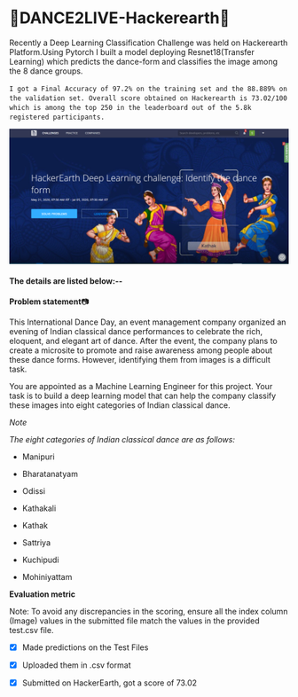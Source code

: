 # 💃DANCE2LIVE-Hackerearth🕺
Recently a Deep Learning Classification Challenge was held on Hackerearth Platform.Using Pytorch I built a model deploying Resnet18(Transfer Learning) which predicts the dance-form and classifies the image among the 8 dance groups.

`
I got a Final Accuracy of 97.2% on the training set and the 88.889% on the validation set.
Overall score obtained on Hackerearth is 73.02/100 which is among the top 250 in the leaderboard out of the 5.8k registered participants.
`

![](https://github.com/sd2001/DANCE2LIVE-Hackerearth/blob/master/deep_dance.png)

#### The details are listed below:--

**Problem statement**📷

This International Dance Day, an event management company organized an evening of Indian classical dance performances to celebrate the rich, eloquent, and elegant art of dance. After the event, the company plans to create a microsite to promote and raise awareness among people about these dance forms. However, identifying them from images is a difficult task.

You are appointed as a Machine Learning Engineer for this project. Your task is to build a deep learning model that can help the company classify these images into eight categories of Indian classical dance.

*Note*

*The eight categories of Indian classical dance are as follows:*

- Manipuri

- Bharatanatyam

- Odissi

- Kathakali

- Kathak

- Sattriya

- Kuchipudi

- Mohiniyattam


**Evaluation metric**

Note: To avoid any discrepancies in the scoring, ensure all the index column (Image) values in the submitted file match the values in the provided test.csv file.

- [x] Made predictions on the Test Files

- [x] Uploaded them in .csv format

- [x] Submitted on HackerEarth, got a score of 73.02
